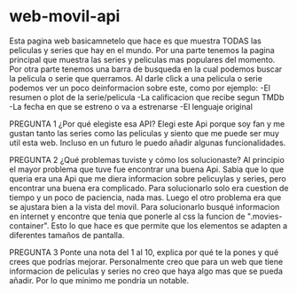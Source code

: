 # web-movil-api

Esta pagina web basicamnetelo que hace es que muestra TODAS las peliculas y series que hay en el mundo. 
Por una parte tenemos la pagina principal que muestra las series y peliculas mas populares del momento.
Por otra parte tenemos una barra de busqueda en la cual podemos buscar la pelicula o serie que querramos.
Al darle click a una pelicula o serie podemos ver un poco deinformacion sobre este, como por ejemplo:
-El resumen o plot de la serie/pelicula
-La calificacion que recibe segun TMDb
-La fecha en que se estreno o va a estrenarse
-El lenguaje original


PREGUNTA 1
¿Por qué elegiste esa API?
Elegi este Api porque soy fan y me gustan tanto las series como las peliculas y siento que me puede ser muy util esta web. 
Incluso en un futuro le puedo añadir algunas funcionalidades.

PREGUNTA 2
¿Qué problemas tuviste y cómo los solucionaste?
Al principio el mayor problema que tuve fue encontrar una buena Api. Sabia que lo que queria era una Api que me diera 
informacion sobre pelicuylas y series, pero encontrar una buena era complicado. Para solucionarlo solo era cuestion de 
tiempo y un poco de paciencia, nada mas.
Luego el otro problema era que se ajustara bien a la vista del movil. Para solucionarlo busqué informacion en internet
y encontre que tenia que ponerle al css la funcion de ".movies-container". Esto lo que hace es que 
permite que los elementos se adapten a diferentes tamaños de pantalla.

PREGUNTA 3
Ponte una nota del 1 al 10, explica por qué te la pones y qué crees que podrías mejorar.
Personalmente creo que para un web que tiene informacion de peliculas y series no creo que haya algo mas que se pueda añadir.
Por lo que minimo me pondria un notable.
